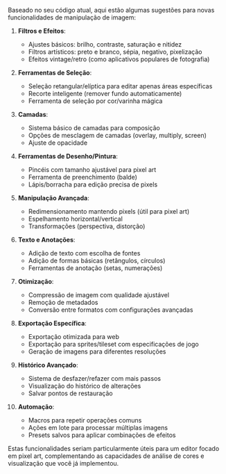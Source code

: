 Baseado no seu código atual, aqui estão algumas sugestões para novas funcionalidades de manipulação de imagem:

1. **Filtros e Efeitos**:
   - Ajustes básicos: brilho, contraste, saturação e nitidez
   - Filtros artísticos: preto e branco, sépia, negativo, pixelização
   - Efeitos vintage/retro (como aplicativos populares de fotografia)

2. **Ferramentas de Seleção**:
   - Seleção retangular/elíptica para editar apenas áreas específicas
   - Recorte inteligente (remover fundo automaticamente)
   - Ferramenta de seleção por cor/varinha mágica

3. **Camadas**:
   - Sistema básico de camadas para composição
   - Opções de mesclagem de camadas (overlay, multiply, screen)
   - Ajuste de opacidade

4. **Ferramentas de Desenho/Pintura**:
   - Pincéis com tamanho ajustável para pixel art
   - Ferramenta de preenchimento (balde)
   - Lápis/borracha para edição precisa de pixels

5. **Manipulação Avançada**:
   - Redimensionamento mantendo pixels (útil para pixel art)
   - Espelhamento horizontal/vertical
   - Transformações (perspectiva, distorção)

6. **Texto e Anotações**:
   - Adição de texto com escolha de fontes
   - Adição de formas básicas (retângulos, círculos)
   - Ferramentas de anotação (setas, numerações)

7. **Otimização**:
   - Compressão de imagem com qualidade ajustável
   - Remoção de metadados
   - Conversão entre formatos com configurações avançadas

8. **Exportação Específica**:
   - Exportação otimizada para web
   - Exportação para sprites/tileset com especificações de jogo
   - Geração de imagens para diferentes resoluções

9. **Histórico Avançado**:
   - Sistema de desfazer/refazer com mais passos
   - Visualização do histórico de alterações
   - Salvar pontos de restauração

10. **Automação**:
    - Macros para repetir operações comuns
    - Ações em lote para processar múltiplas imagens
    - Presets salvos para aplicar combinações de efeitos

Estas funcionalidades seriam particularmente úteis para um editor focado em pixel art, complementando as capacidades de análise de cores e visualização que você já implementou.
